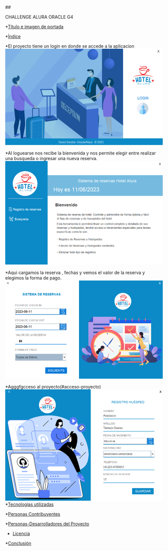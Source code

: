 ##<p align="left"> CHALLENGE ALURA ORACLE G4 </p>

*[Título e imagen de portada](#Título-e-imagen-de-portada)


*[Índice](#índice)

*El proyecto tiene un login en donde se accede a la aplicacion<br>
![Login](https://github.com/davidsendra/Challenge-Hotel-Alura-/blob/main/imagenes_readme/login_alura_hotel.png?raw=true)<br>


*Al loguearse nos recibe la bienvenida y nos permite elegir entre realizar una busqueda o ingresar una nueva reserva. <br>
![bienvenidos](https://github.com/davidsendra/Challenge-Hotel-Alura-/blob/main/imagenes_readme/bienvenido.png?raw=true)<br>

*Aqui cargamos la reserva , fechas y vemos el valor de la reserva y elegimos la forma de pago.<br>
![carga reservas](https://github.com/davidsendra/Challenge-Hotel-Alura-/blob/main/imagenes_readme/carga_reservas.png?raw=true)<br>

*Agggfgcceso al proyecto(#acceso-proyecto)
<br>
![registro huesped](https://github.com/davidsendra/Challenge-Hotel-Alura-/blob/main/imagenes_readme/registro_huespet.png?raw=true)<br>
*[Tecnologías utilizadas](#tecnologías-utilizadas)

*[Personas Contribuyentes](#personas-contribuyentes)

*[Personas-Desarrolladores del Proyecto](#personas-desarrolladores)

* [Licencia](#licencia)

*[Conclusión](#conclusión)